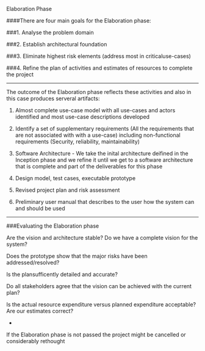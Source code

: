 Elaboration Phase

####There are four main goals for the Elaboration phase:

###1. Analyse the problem domain

###2. Establish architectural foundation

###3. Eliminate highest risk elements (address most in criticaluse-cases)

###4. Refine the plan of activities and estimates of resources to complete the project

***

The outcome of the Elaboration phase reflects these activities and also in this case produces serveral artifacts:

1. Almost complete use-case model with all use-cases and actors identified and most use-case descriptions developed

2. Identify a set of supplementary requirements (All the requirements that are not associated with with a use-case) including non-functional requirements (Security, reliability, maintainability)

3. Software Architecture - We take the inital architecture deifined in the Inception phase and we refine it until we get to a software architecture that is complete and part of the deliverables for this phase

4. Design model, test cases, executable prototype

5. Revised project plan and risk assessment

6. Preliminary user manual that describes to the user how the system can and should be used

***

###Evaluating the Elaboration phase

Are the vision and architecture stable? Do we have a complete vision for the system?

Does the prototype show that the major risks have been addressed/resolved?

Is the plansufficently detailed and accurate?

Do all stakeholders agree that the vision can be achieved with the current plan?

Is the actual resource expenditure versus planned expenditure acceptable? Are our estimates correct?

-

If the Elaboration phase is not passed the project might be cancelled or considerably rethought

